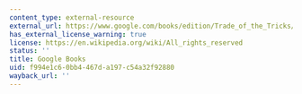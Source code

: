 ```yaml
---
content_type: external-resource
external_url: https://www.google.com/books/edition/Trade_of_the_Tricks/KakwDwAAQBAJ?hl=en&gbpv=1
has_external_license_warning: true
license: https://en.wikipedia.org/wiki/All_rights_reserved
status: ''
title: Google Books
uid: f994e1c6-0bb4-467d-a197-c54a32f92880
wayback_url: ''
---
```

